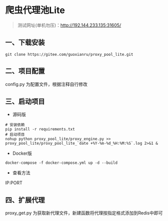 # 爬虫代理池Lite

> 测试网址(单机勿压)：http://192.144.233.135:31605/

## 一、下载安装

```shell
git clone https://gitee.com/guoxianru/proxy_pool_lite.git
```

## 二、项目配置

config.py 为配置文件，根据注释自行修改

## 三、启动项目

- 源码版

```shell
# 安装依赖
pip install -r requirements.txt
# 启动项目
nohup python proxy_pool_lite/proxy_engine.py >> proxy_pool_lite/proxy_pool_lite_`date +%Y-%m-%d_%H:%M:%S`.log 2>&1 &
```

- Docker版

```shell
docker-compose -f docker-compose.yml up -d --build
```

- 查看方法

IP:PORT

## 四、扩展代理

proxy_get.py 为获取新代理文件，新建函数将代理按指定格式添加到Redis中即可
